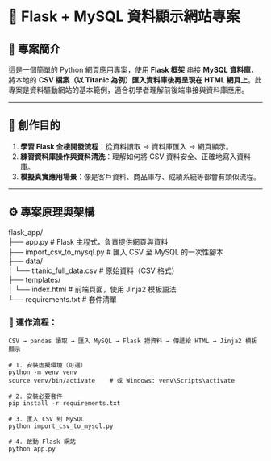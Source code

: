 # 🧠 Flask + MySQL 資料顯示網站專案

## 📌 專案簡介

這是一個簡單的 Python 網頁應用專案，使用 **Flask 框架** 串接 **MySQL 資料庫**，將本地的 **CSV 檔案（以 Titanic 為例）匯入資料庫後再呈現在 HTML 網頁上**。此專案是資料驅動網站的基本範例，適合初學者理解前後端串接與資料庫應用。

---

## 🎯 創作目的

1. **學習 Flask 全棧開發流程**：從資料讀取 → 資料庫匯入 → 網頁顯示。
2. **練習資料庫操作與資料清洗**：理解如何將 CSV 資料安全、正確地寫入資料庫。
3. **模擬真實應用場景**：像是客戶資料、商品庫存、成績系統等都會有類似流程。

---

## ⚙️ 專案原理與架構

flask_app/<br>
├── app.py                  # Flask 主程式，負責提供網頁與資料<br>
├── import_csv_to_mysql.py  # 匯入 CSV 至 MySQL 的一次性腳本<br>
├── data/<br>
│   └── titanic_full_data.csv  # 原始資料（CSV 格式）<br>
├── templates/<br>
│   └── index.html           # 前端頁面，使用 Jinja2 模板語法<br>
└── requirements.txt         # 套件清單<br>


### 🔁 運作流程：

```text
CSV → pandas 讀取 → 匯入 MySQL → Flask 撈資料 → 傳遞給 HTML → Jinja2 模板顯示

# 1. 安裝虛擬環境（可選）
python -m venv venv
source venv/bin/activate    # 或 Windows: venv\Scripts\activate

# 2. 安裝必要套件
pip install -r requirements.txt

# 3. 匯入 CSV 到 MySQL
python import_csv_to_mysql.py

# 4. 啟動 Flask 網站
python app.py
